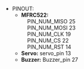- PINOUT: <br>
  + **MFRC522:** <br>
    &nbsp;&nbsp;&nbsp;&nbsp;PIN_NUM_MISO 25<br>
    &nbsp;&nbsp;&nbsp;&nbsp;PIN_NUM_MOSI 23<br>
    &nbsp;&nbsp;&nbsp;&nbsp;PIN_NUM_CLK 19<br>
    &nbsp;&nbsp;&nbsp;&nbsp;PIN_NUM_CS 22<br>
    &nbsp;&nbsp;&nbsp;&nbsp;PIN_NUM_RST 14<br>
  + **Servo:** servo_pin 13<br>
  + **Buzzer:** Buzzer_pin 27<br>
